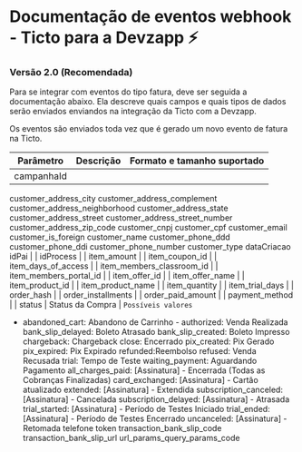 # Documentação de eventos webhook - Ticto para a Devzapp ⚡

### Versão 2.0 (Recomendada)

Para se integrar com eventos do tipo fatura, deve ser seguida a documentação abaixo.
Ela descreve quais campos e quais tipos de dados serão enviados enviandos na integração da Ticto com a Devzapp.

Os eventos são enviados toda vez que é gerado um novo evento de fatura na Ticto.

Parâmetro | Descrição | Formato e tamanho suportado
| ------------------ | ------------------ | ------------------ |
| campanhaId
customer_address_city
customer_address_complement
customer_address_neighborhood
customer_address_state
customer_address_street
customer_address_street_number
customer_address_zip_code
customer_cnpj
customer_cpf
customer_email
customer_is_foreign
customer_name
customer_phone_ddd
customer_phone_ddi
customer_phone_number
customer_type
dataCriacao
idPai | | 
idProcess | | 
item_amount | | 
item_coupon_id | | 
item_days_of_access | | 
item_members_classroom_id | | 
item_members_portal_id | | 
item_offer_id | | 
item_offer_name | | 
item_product_id | | 
item_product_name | | 
item_quantity | | 
item_trial_days | | 
order_hash | | 
order_installments | | 
order_paid_amount | | 
payment_method | | 
status | Status da Compra | `Possíveis valores`
- abandoned_cart: Abandono de Carrinho - authorized: Venda Realizada bank_slip_delayed: Boleto Atrasado bank_slip_created: Boleto Impresso chargeback: Chargeback close: Encerrado pix_created: Pix Gerado pix_expired: Pix Expirado refunded:Reembolso refused: Venda Recusada
trial: Tempo de Teste
waiting_payment: Aguardando Pagamento
all_charges_paid: [Assinatura] - Encerrada (Todas as Cobranças Finalizadas)
card_exchanged: [Assinatura] - Cartão atualizado
extended: [Assinatura] - Extendida
subscription_canceled: [Assinatura] - Cancelada
subscription_delayed: [Assinatura] - Atrasada
trial_started: [Assinatura] - Período de Testes Iniciado
trial_ended: [Assinatura] - Período de Testes Encerrado
uncanceled: [Assinatura] - Retomada
telefone
token
transaction_bank_slip_code
transaction_bank_slip_url
url_params_query_params_code
